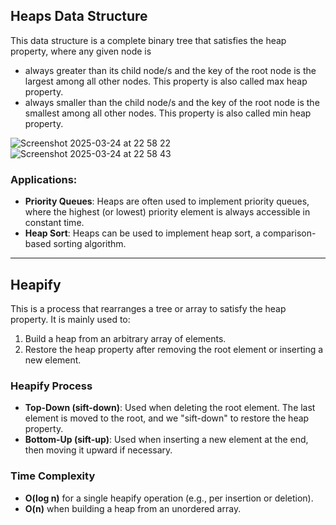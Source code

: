 ## Heaps Data Structure

This data structure is a complete binary tree that satisfies the heap property, where any given node is

- always greater than its child node/s and the key of the root node is the largest among all other nodes. This property is also called max heap property.
- always smaller than the child node/s and the key of the root node is the smallest among all other nodes. This property is also called min heap property.

![Screenshot 2025-03-24 at 22 58 22](https://github.com/user-attachments/assets/d6bb93e2-53b7-4d2c-993e-d1993156a939)
![Screenshot 2025-03-24 at 22 58 43](https://github.com/user-attachments/assets/7530269a-cbd8-4d89-a52d-35563d2e7f53)

### Applications:
- **Priority Queues**: Heaps are often used to implement priority queues, where the highest (or lowest) priority element is always accessible in constant time.
- **Heap Sort**: Heaps can be used to implement heap sort, a comparison-based sorting algorithm.

---
## Heapify

This is a process that rearranges a tree or array to satisfy the heap property. It is mainly used to:
1. Build a heap from an arbitrary array of elements.
2. Restore the heap property after removing the root element or inserting a new element.

### Heapify Process

- **Top-Down (sift-down)**: Used when deleting the root element. The last element is moved to the root, and we "sift-down" to restore the heap property.
- **Bottom-Up (sift-up)**: Used when inserting a new element at the end, then moving it upward if necessary.

### Time Complexity
- **O(log n)** for a single heapify operation (e.g., per insertion or deletion).
- **O(n)** when building a heap from an unordered array.
